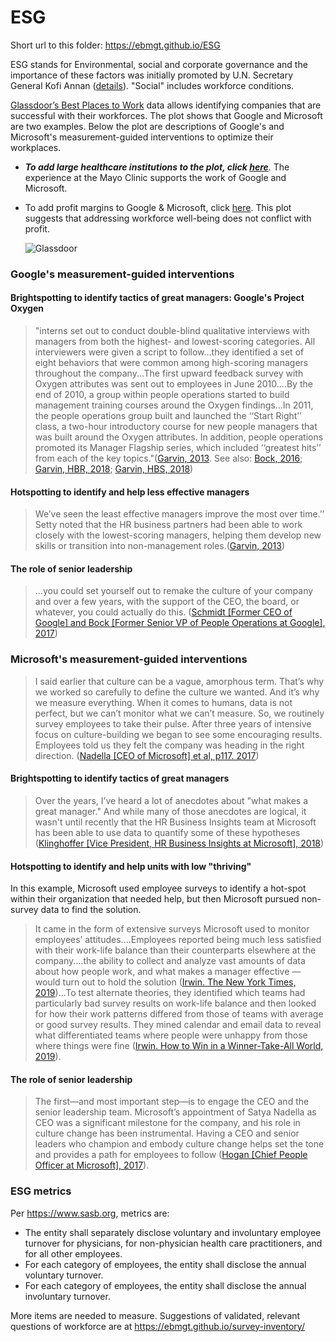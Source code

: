 # ESG

Short url to this folder: https://ebmgt.github.io/ESG

ESG stands for Environmental, social and corporate governance and the importance of these factors was initially promoted by U.N. Secretary General Kofi Annan ([details](https://www.wikidoc.org/index.php/Industrial_and_organizational_psychology#Environmental,_social_and_corporate_governance_(ESG))). "Social" includes workforce conditions. 

[Glassdoor’s Best Places to Work](https://www.glassdoor.com/Award) data allows identifying companies that are successful with their workforces.  The plot shows that Google and Microsoft are two examples. Below the plot are descriptions of Google's and Microsoft's measurement-guided interventions to optimize their workplaces.

* ***To add large healthcare institutions to the plot, click [here](https://github.com/ebmgt/ESG/blob/main/files/HealthCare.md)***. The experience at the Mayo Clinic supports the work of Google and Microsoft.
* To add profit margins to Google & Microsoft, click [here](https://github.com/ebmgt/ESG/blob/main/files/Plot-Glassdoor-profit_margins-2024-03-09.png). This plot suggests that addressing workforce well-being does not conflict with profit.

  ![Glassdoor](../main/files/Plot-Glassdoor-2024-04-22.png)

### Google's measurement-guided interventions

#### Brightspotting to identify tactics of great managers: Google's Project Oxygen
> "interns set out to conduct double-blind qualitative interviews with managers from both the highest- and lowest-scoring categories. All interviewers were given a script to follow...they identified a set of eight behaviors that were common among high-scoring managers throughout the company...The first upward feedback survey with Oxygen attributes was sent out to employees in June 2010....By the end of 2010, a group within people operations started to build management training courses around the Oxygen findings...In 2011, the people operations group built and launched the ‘‘Start Right’’ class, a two-hour introductory course for new people managers that was built around the Oxygen attributes. In addition, people operations promoted its Manager Flagship series, which included ‘‘greatest hits’’ from each of the key topics."([Garvin, 2013](https://store.hbr.org/product/google-s-project-oxygen-do-managers-matter/313110?sku=313110-PDF-ENG). See also: [Bock, 2016](https://search.worldcat.org/search?q=1-4447-9238-5); [Garvin, HBR, 2018](https://hbr.org/2013/12/how-google-sold-its-engineers-on-management); [Garvin, HBS, 2018](https://www.hbs.edu/faculty/Pages/item.aspx?num=44657))

#### Hotspotting to identify and help less effective managers
> We’ve seen the least effective managers improve the most over time.’’ Setty noted that the HR business partners had been able to work closely with the lowest-scoring managers, helping them develop new skills or transition into non-management roles.([Garvin, 2013](https://store.hbr.org/product/google-s-project-oxygen-do-managers-matter/313110?sku=313110-PDF-ENG))

#### The role of senior leadership
>  ...you could set yourself out to remake the culture of your company and over a few years, with the support of the CEO, the board, or whatever, you could actually do this. ([Schmidt [Former CEO of Google] and Bock [Former Senior VP of People Operations at Google], 2017](https://www.youtube.com/watch?v=Qbwq5it78_A}))

### Microsoft's measurement-guided interventions
> I said earlier that culture can be a vague, amorphous term. That’s why we worked so carefully to define the culture we wanted. And it’s why we measure everything. When it comes to humans, data is not perfect, but we can’t monitor what we can’t measure. So, we routinely survey employees to take their pulse. After three years of intensive focus on culture-building we began to see some encouraging results. Employees told us they felt the company was heading in the right direction. ([Nadella [CEO of Microsoft] et al, p117. 2017](https://search.worldcat.org/search?q=9780062959720&offset=1))

#### Brightspotting to identify tactics of great managers
> Over the years, I’ve heard a lot of anecdotes about "what makes a great manager." And while many of those anecdotes are logical, it wasn't until recently that the HR Business Insights team at Microsoft has been able to use data to quantify some of these hypotheses ([Klinghoffer [Vice President, HR Business Insights at Microsoft], 2018](https://www.linkedin.com/pulse/managers-like-box-chocolates-dawn-klinghoffer/))

#### Hotspotting to identify and help units with low "thriving"
In this example, Microsoft used employee surveys to identify a hot-spot within their organization that needed help, but then Microsoft pursued non-survey data to find the solution.
> It came in the form of extensive surveys Microsoft used to monitor employees’ attitudes....Employees reported being much less satisfied with their work-life balance than their counterparts elsewhere at the company....the ability to collect and analyze vast amounts of data about how people work, and what makes a manager effective — would turn out to hold the solution ([Irwin. The New York Times, 2019](https://www.nytimes.com/2019/06/15/upshot/how-to-win-neil-irwin.html))...To test alternate theories, they identified which teams had particularly bad survey results on work-life balance and then looked for how their work patterns differed from those of teams with average or good survey results. They mined calendar and email data to reveal what differentiated teams where people were unhappy from those where things were fine ([Irwin. How to Win in a Winner-Take-All World, 2019](https://search.worldcat.org/search?q=1250176271)).

#### The role of senior leadership
> The first—and most important step—is to engage the CEO and the senior leadership team. Microsoft’s appointment of Satya Nadella as CEO was a significant milestone for the company, and his role in culture change has been instrumental. Having a CEO and senior leaders who champion and embody culture change helps set the tone and provides a path for employees to follow ([Hogan [Chief People Officer at Microsoft], 2017](https://www.i4cp.com/interviews/kathleen-hogan-how-microsoft-is-transforming-its-culture)).

### ESG metrics
Per https://www.sasb.org, metrics are:
* The entity shall separately disclose voluntary and involuntary employee turnover for physicians, for non-physician health care practitioners, and for all other employees.
* For each category of employees, the entity shall disclose the annual voluntary turnover.
* For each category of employees, the entity shall disclose the annual involuntary turnover.

More items are needed to measure. Suggestions of validated, relevant questions of workforce are at https://ebmgt.github.io/survey-inventory/
